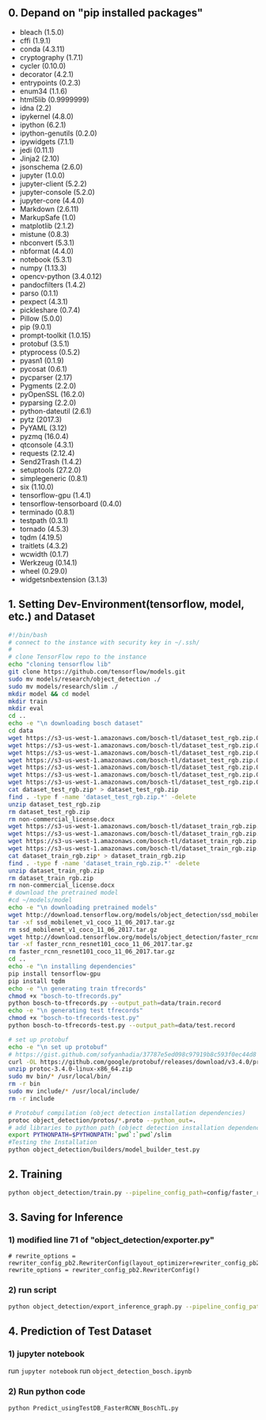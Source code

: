 ## 0. Depand on "pip installed packages" 
* bleach (1.5.0)
* cffi (1.9.1)
* conda (4.3.11)
* cryptography (1.7.1)
* cycler (0.10.0)
* decorator (4.2.1)
* entrypoints (0.2.3)
* enum34 (1.1.6)
* html5lib (0.9999999)
* idna (2.2)
* ipykernel (4.8.0)
* ipython (6.2.1)
* ipython-genutils (0.2.0)
* ipywidgets (7.1.1)
* jedi (0.11.1)
* Jinja2 (2.10)
* jsonschema (2.6.0)
* jupyter (1.0.0)
* jupyter-client (5.2.2)
* jupyter-console (5.2.0)
* jupyter-core (4.4.0)
* Markdown (2.6.11)
* MarkupSafe (1.0)
* matplotlib (2.1.2)
* mistune (0.8.3)
* nbconvert (5.3.1)
* nbformat (4.4.0)
* notebook (5.3.1)
* numpy (1.13.3)
* opencv-python (3.4.0.12)
* pandocfilters (1.4.2)
* parso (0.1.1)
* pexpect (4.3.1)
* pickleshare (0.7.4)
* Pillow (5.0.0)
* pip (9.0.1)
* prompt-toolkit (1.0.15)
* protobuf (3.5.1)
* ptyprocess (0.5.2)
* pyasn1 (0.1.9)
* pycosat (0.6.1)
* pycparser (2.17)
* Pygments (2.2.0)
* pyOpenSSL (16.2.0)
* pyparsing (2.2.0)
* python-dateutil (2.6.1)
* pytz (2017.3)
* PyYAML (3.12)
* pyzmq (16.0.4)
* qtconsole (4.3.1)
* requests (2.12.4)
* Send2Trash (1.4.2)
* setuptools (27.2.0)
* simplegeneric (0.8.1)
* six (1.10.0)
* tensorflow-gpu (1.4.1)
* tensorflow-tensorboard (0.4.0)
* terminado (0.8.1)
* testpath (0.3.1)
* tornado (4.5.3)
* tqdm (4.19.5)
* traitlets (4.3.2)
* wcwidth (0.1.7)
* Werkzeug (0.14.1)
* wheel (0.29.0)
* widgetsnbextension (3.1.3)

## 1. Setting Dev-Environment(tensorflow, model, etc.) and Dataset

```bash
#!/bin/bash
# connect to the instance with security key in ~/.ssh/
#
# clone TensorFlow repo to the instance 
echo "cloning tensorflow lib"
git clone https://github.com/tensorflow/models.git
sudo mv models/research/object_detection ./
sudo mv models/research/slim ./
mkdir model && cd model
mkdir train
mkdir eval
cd ..
echo -e "\n downloading bosch dataset"
cd data
wget https://s3-us-west-1.amazonaws.com/bosch-tl/dataset_test_rgb.zip.001
wget https://s3-us-west-1.amazonaws.com/bosch-tl/dataset_test_rgb.zip.002
wget https://s3-us-west-1.amazonaws.com/bosch-tl/dataset_test_rgb.zip.003
wget https://s3-us-west-1.amazonaws.com/bosch-tl/dataset_test_rgb.zip.004
wget https://s3-us-west-1.amazonaws.com/bosch-tl/dataset_test_rgb.zip.005
wget https://s3-us-west-1.amazonaws.com/bosch-tl/dataset_test_rgb.zip.006
wget https://s3-us-west-1.amazonaws.com/bosch-tl/dataset_test_rgb.zip.007
cat dataset_test_rgb.zip* > dataset_test_rgb.zip
find . -type f -name 'dataset_test_rgb.zip.*' -delete
unzip dataset_test_rgb.zip
rm dataset_test_rgb.zip
rm non-commercial_license.docx
wget https://s3-us-west-1.amazonaws.com/bosch-tl/dataset_train_rgb.zip.001
wget https://s3-us-west-1.amazonaws.com/bosch-tl/dataset_train_rgb.zip.002
wget https://s3-us-west-1.amazonaws.com/bosch-tl/dataset_train_rgb.zip.003
wget https://s3-us-west-1.amazonaws.com/bosch-tl/dataset_train_rgb.zip.004
cat dataset_train_rgb.zip* > dataset_train_rgb.zip
find . -type f -name 'dataset_train_rgb.zip.*' -delete
unzip dataset_train_rgb.zip
rm dataset_train_rgb.zip
rm non-commercial_license.docx
# download the pretrained model
#cd ~/models/model
echo -e "\n downloading pretrained models"
wget http://download.tensorflow.org/models/object_detection/ssd_mobilenet_v1_coco_11_06_2017.tar.gz
tar -xf ssd_mobilenet_v1_coco_11_06_2017.tar.gz 
rm ssd_mobilenet_v1_coco_11_06_2017.tar.gz 
wget http://download.tensorflow.org/models/object_detection/faster_rcnn_resnet101_coco_11_06_2017.tar.gz
tar -xf faster_rcnn_resnet101_coco_11_06_2017.tar.gz
rm faster_rcnn_resnet101_coco_11_06_2017.tar.gz
cd ..
echo -e "\n installing dependencies"
pip install tensorflow-gpu
pip install tqdm
echo -e "\n generating train tfrecords"
chmod +x "bosch-to-tfrecords.py"
python bosch-to-tfrecords.py --output_path=data/train.record
echo -e "\n generating test tfrecords"
chmod +x "bosch-to-tfrecords-test.py" 
python bosch-to-tfrecords-test.py --output_path=data/test.record

# set up protobuf
echo -e "\n set up protobuf"
# https://gist.github.com/sofyanhadia/37787e5ed098c97919b8c593f0ec44d8
curl -OL https://github.com/google/protobuf/releases/download/v3.4.0/protoc-3.4.0-linux-x86_64.zip
unzip protoc-3.4.0-linux-x86_64.zip
sudo mv bin/* /usr/local/bin/
rm -r bin
sudo mv include/* /usr/local/include/
rm -r include

# Protobuf compilation (object detection installation dependencies)
protoc object_detection/protos/*.proto --python_out=.
# add libraries to python path (object detection installation dependencies)
export PYTHONPATH=$PYTHONPATH:`pwd`:`pwd`/slim
#Testing the Installation
python object_detection/builders/model_builder_test.py
```

## 2. Training
```bash
python object_detection/train.py --pipeline_config_path=config/faster_rcnn_traffic_bosch.config --train_dir=training_data/frcnn
```

## 3. Saving for Inference
### 1) modified line 71 of "object_detection/exporter.py"
```
# rewrite_options = rewriter_config_pb2.RewriterConfig(layout_optimizer=rewriter_config_pb2.RewriterConfig.ON)
rewrite_options = rewriter_config_pb2.RewriterConfig()
```
### 2) run script
```bash
python object_detection/export_inference_graph.py --pipeline_config_path=config/faster_rcnn_traffic_bosch.config --trained_checkpoint_prefix=training_data/frcnn/model.ckpt-12979 --output_directory=frozen_frcnn
```

## 4. Prediction of Test Dataset
### 1) jupyter notebook
run `jupyter notebook`
run `object_detection_bosch.ipynb`
### 2) Run python code
```bash
python Predict_usingTestDB_FasterRCNN_BoschTL.py
```



